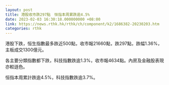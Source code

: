 ```yaml
---
layout: post
title: 港股收市跌297點　恒指本周累跌逾4.5%
date: 2023-02-03 16:30:18.000000000 +08:00
link: https://news.rthk.hk/rthk/ch/component/k2/1686382-20230203.htm
categories: rthk
---
```


港股下跌，恒生指數最多跌近500點，收市報21660點，跌297點，跌幅1.36%，主板成交1300億元。

各主要分類指數都下跌，科技指數跌逾1.3%，收市報4634點。內房及金融股表現亦較遜色。

恒指本周累計跌逾4.5%，科技指數跌逾3.7%。
